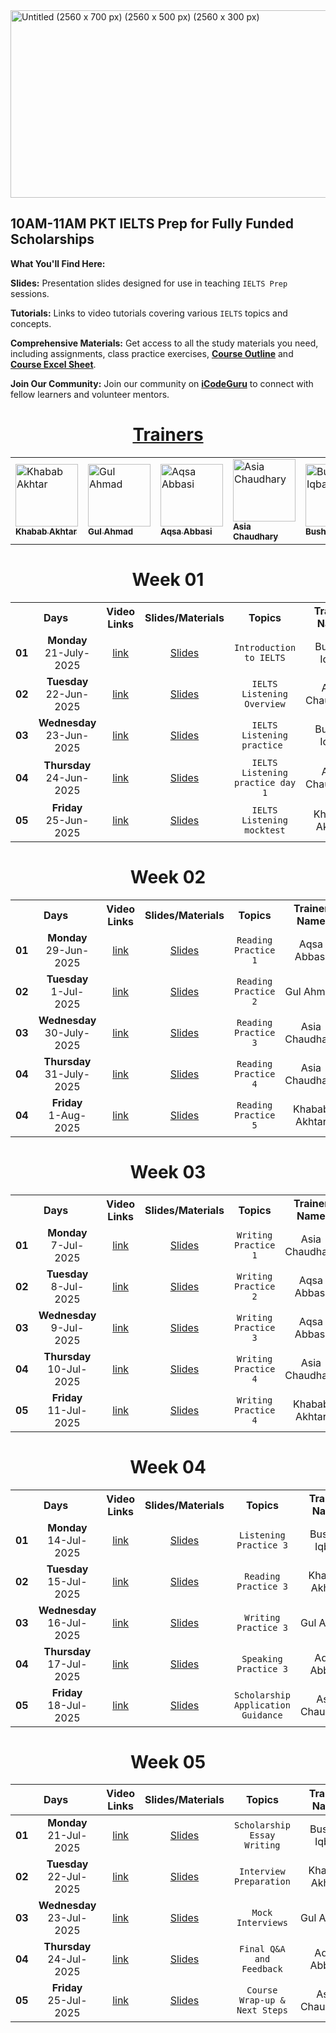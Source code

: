 <img width="2560" height="300" alt="Untitled (2560 x 700 px) (2560 x 500 px) (2560 x 300 px)" src="https://github.com/user-attachments/assets/94d40b26-927e-4e17-9234-b2a8210d8f45" />

## 10AM-11AM PKT IELTS Prep for Fully Funded Scholarships

**What You'll Find Here:**

**Slides:** Presentation slides designed for use in teaching <code>IELTS Prep</code> sessions.

**Tutorials:** Links to video tutorials covering various <code>IELTS</code> topics and concepts.

**Comprehensive Materials:** Get access to all the study materials you need, including assignments, class practice exercises, **[Course Outline](#)** and **[Course Excel Sheet](#)**.

**Join Our Community:** Join our community on **[iCodeGuru](www.icode.guru/join)** to connect with fellow learners and volunteer mentors.

<div align="center">

  <h1><u>Trainers</u></h1>

  <table>
    <tr>
      <td>
        <a href="#">
          <img src="https://ui-avatars.com/api/?name=Khabab+Akhtar" width="100" alt="Khabab Akhtar"/><br>
          <sub><b>Khabab Akhtar</b></sub>
        </a>
      </td>
      <td>
        <a href="#">
          <img src="https://ui-avatars.com/api/?name=Gul+Ahmad" width="100" alt="Gul Ahmad"/><br>
          <sub><b>Gul Ahmad</b></sub>
        </a>
      </td>
      <td>
        <a href="#">
          <img src="https://ui-avatars.com/api/?name=Aqsa+Abbasi" width="100" alt="Aqsa Abbasi"/><br>
          <sub><b>Aqsa Abbasi</b></sub>
        </a>
      </td>
      <td>
        <a href="#">
          <img src="https://ui-avatars.com/api/?name=Asia+Chaudhary" width="100" alt="Asia Chaudhary"/><br>
          <sub><b>Asia Chaudhary</b></sub>
        </a>
      </td>
      <td>
        <a href="#">
          <img src="https://ui-avatars.com/api/?name=Bushra+Iqbal" width="100" alt="Bushra Iqbal"/><br>
          <sub><b>Bushra Iqbal</b></sub>
        </a>
      </td>
    </tr>
  </table>

</div>

<div align='center'>
  
# Week 01
<table>
    <tbody>
     <tr>
      <th colspan="2">Days</th>
      <th>Video Links</th>
      <th>Slides/Materials</th>
      <th>Topics</th>
      <td align="center"><b>Trainer Name</b></td>
     </tr>  
        <tr>
             <td align="center"><b>01</b></td>
             <td align="center"><b>Monday</b><br>21-July-2025</td>
             <td align="center"><a href="https://www.facebook.com/share/v/1DpznztJgC/">link</a></td>
             <td align="center"><a href="#">Slides</a></td>
             <td align="center"><code>Introduction to IELTS</code></td>
             <td align="center">Bushra Iqbal</td>
        </tr>
        <tr>
             <td align="center"><b>02</b></td>
             <td align="center"><b>Tuesday</b><br>22-Jun-2025</td>
             <td align="center"><a href="https://www.facebook.com/share/v/1Yk1uaMNWz/">link</a></td>
             <td align="center"><a href="#">Slides</a></td>
             <td align="center"><code>IELTS Listening Overview</code></td>
             <td align="center">Asia Chaudhary</td>
        </tr>
        <tr>
             <td align="center"><b>03</b></td>
             <td align="center"><b>Wednesday</b><br>23-Jun-2025</td>
             <td align="center"><a href="https://www.facebook.com/share/v/18rJct7Cde">link</a></td>
             <td align="center"><a href="#">Slides</a></td>
             <td align="center"><code>IELTS Listening practice </code></td>
             <td align="center">Bushra Iqbal</td>
        </tr>
        <tr>
             <td align="center"><b>04</b></td>
             <td align="center"><b>Thursday</b><br>24-Jun-2025</td>
             <td align="center"><a href="https://www.facebook.com/share/v/15QZWT4GzA/">link</a></td>
             <td align="center"><a href="#">Slides</a></td>
             <td align="center"><code>IELTS Listening practice day 1</code></td>
             <td align="center">Asia Chaudhary</td>
        </tr>
        <tr>
             <td align="center"><b>05</b></td>
             <td align="center"><b>Friday</b><br>25-Jun-2025</td>
             <td align="center"><a href="#">link</a></td>
             <td align="center"><a href="#">Slides</a></td>
             <td align="center"><code>IELTS Listening mocktest</code></td>
             <td align="center">Khabab Akhtar</td>
        </tr>
    </tbody>
</table>

# Week 02
<table>
    <tbody>
     <tr>
      <th colspan="2">Days</th>
      <th>Video Links</th>
      <th>Slides/Materials</th>
      <th>Topics</th>
      <td align="center"><b>Trainer Name</b></td>
     </tr>  
        <tr>
             <td align="center"><b>01</b></td>
             <td align="center"><b>Monday</b><br>29-Jun-2025</td>
             <td align="center"><a href="https://www.facebook.com/share/v/1Ac5mHnqV7/">link</a></td>
             <td align="center"><a href="#">Slides</a></td>
             <td align="center"><code>Reading Practice 1</code></td>
             <td align="center">Aqsa Abbasi</td>
        </tr>
        <tr>
             <td align="center"><b>02</b></td>
             <td align="center"><b>Tuesday</b><br>1-Jul-2025</td>
             <td align="center"><a href="https://www.facebook.com/share/v/1P9ZwZkmok/">link</a></td>
             <td align="center"><a href="#">Slides</a></td>
             <td align="center"><code>Reading Practice 2</code></td>
             <td align="center">Gul Ahmad</td>
        </tr>
        <tr>
             <td align="center"><b>03</b></td>
             <td align="center"><b>Wednesday</b><br>30-July-2025</td>
             <td align="center"><a href="https://www.facebook.com/share/v/1YdN6KeDNr/">link</a></td>
             <td align="center"><a href="#">Slides</a></td>
             <td align="center"><code>Reading Practice 3</code></td>
             <td align="center">Asia Chaudhary</td>
        </tr>
        <tr>
             <td align="center"><b>04</b></td>
             <td align="center"><b>Thursday</b><br>31-July-2025</td>
             <td align="center"><a href="https://www.facebook.com/share/v/16rz8pZXS6/">link</a></td>
             <td align="center"><a href="#">Slides</a></td>
             <td align="center"><code>Reading Practice 4</code></td>
             <td align="center">Asia Chaudhary</td>
        </tr>
             <td align="center"><b>04</b></td>
             <td align="center"><b>Friday</b><br>1-Aug-2025</td>
             <td align="center"><a href="https://www.facebook.com/share/v/16rz8pZXS6/">link</a></td>
             <td align="center"><a href="#">Slides</a></td>
             <td align="center"><code>Reading Practice 5</code></td>
             <td align="center">Khabab Akhtar</td>
        </tr>
    </tbody>
</table>

# Week 03
<table>
    <tbody>
     <tr>
      <th colspan="2">Days</th>
      <th>Video Links</th>
      <th>Slides/Materials</th>
      <th>Topics</th>
      <td align="center"><b>Trainer Name</b></td>
     </tr>  
        <tr>
             <td align="center"><b>01</b></td>
             <td align="center"><b>Monday</b><br>7-Jul-2025</td>
             <td align="center"><a href="https://www.facebook.com/iCodeguru/videos/725905280261724/">link</a></td>
             <td align="center"><a href="#">Slides</a></td>
             <td align="center"><code>Writing Practice 1</code></td>
             <td align="center">Asia Chaudhary</td>
        </tr>
        <tr>
             <td align="center"><b>02</b></td>
             <td align="center"><b>Tuesday</b><br>8-Jul-2025</td>
             <td align="center"><a href="https://www.facebook.com/share/v/19RMPorx79/">link</a></td>
             <td align="center"><a href="#">Slides</a></td>
             <td align="center"><code>Writing Practice 2</code></td>
             <td align="center">Aqsa Abbasi</td>
        </tr>
        <tr>
             <td align="center"><b>03</b></td>
             <td align="center"><b>Wednesday</b><br>9-Jul-2025</td>
             <td align="center"><a href="https://www.facebook.com/share/v/1MgkVdEuJa/">link</a></td>
             <td align="center"><a href="#">Slides</a></td>
             <td align="center"><code>Writing Practice 3</code></td>
             <td align="center">Aqsa Abbasi</td>
        </tr>
        <tr>
             <td align="center"><b>04</b></td>
             <td align="center"><b>Thursday</b><br>10-Jul-2025</td>
             <td align="center"><a href="https://www.facebook.com/iCodeguru/videos/1182003687022039/">link</a></td>
             <td align="center"><a href="#">Slides</a></td>
             <td align="center"><code>Writing Practice 4</code></td>
             <td align="center">Asia Chaudhary</td>
        </tr>
        <tr>
             <td align="center"><b>05</b></td>
             <td align="center"><b>Friday</b><br>11-Jul-2025</td>
             <td align="center"><a href="https://www.facebook.com/share/v/16nEyHER88/">link</a></td>
             <td align="center"><a href="#">Slides</a></td>
             <td align="center"><code>Writing Practice 4</code></td>
             <td align="center">Khabab Akhtar</td>
        </tr>
    </tbody>
</table>

# Week 04
<table>
    <tbody>
     <tr>
      <th colspan="2">Days</th>
      <th>Video Links</th>
      <th>Slides/Materials</th>
      <th>Topics</th>
      <td align="center"><b>Trainer Name</b></td>
     </tr>  
        <tr>
             <td align="center"><b>01</b></td>
             <td align="center"><b>Monday</b><br>14-Jul-2025</td>
             <td align="center"><a href="#">link</a></td>
             <td align="center"><a href="#">Slides</a></td>
             <td align="center"><code>Listening Practice 3</code></td>
             <td align="center">Bushra Iqbal</td>
        </tr>
        <tr>
             <td align="center"><b>02</b></td>
             <td align="center"><b>Tuesday</b><br>15-Jul-2025</td>
             <td align="center"><a href="#">link</a></td>
             <td align="center"><a href="#">Slides</a></td>
             <td align="center"><code>Reading Practice 3</code></td>
             <td align="center">Khabab Akhtar</td>
        </tr>
        <tr>
             <td align="center"><b>03</b></td>
             <td align="center"><b>Wednesday</b><br>16-Jul-2025</td>
             <td align="center"><a href="#">link</a></td>
             <td align="center"><a href="#">Slides</a></td>
             <td align="center"><code>Writing Practice 3</code></td>
             <td align="center">Gul Ahmad</td>
        </tr>
        <tr>
             <td align="center"><b>04</b></td>
             <td align="center"><b>Thursday</b><br>17-Jul-2025</td>
             <td align="center"><a href="#">link</a></td>
             <td align="center"><a href="#">Slides</a></td>
             <td align="center"><code>Speaking Practice 3</code></td>
             <td align="center">Aqsa Abbasi</td>
        </tr>
        <tr>
             <td align="center"><b>05</b></td>
             <td align="center"><b>Friday</b><br>18-Jul-2025</td>
             <td align="center"><a href="#">link</a></td>
             <td align="center"><a href="#">Slides</a></td>
             <td align="center"><code>Scholarship Application Guidance</code></td>
             <td align="center">Asia Chaudhary</td>
        </tr>
    </tbody>
</table>

# Week 05
<table>
  <thead>
    <tr>
      <th colspan="2">Days</th>
      <th>Video Links</th>
      <th>Slides/Materials</th>
      <th>Topics</th>
      <th>Trainer Name</th>
    </tr>
  </thead>
  <tbody>
    <tr>
      <td align="center"><b>01</b></td>
      <td align="center"><b>Monday</b><br>21-Jul-2025</td>
      <td align="center"><a href="#">link</a></td>
      <td align="center"><a href="#">Slides</a></td>
      <td align="center"><code>Scholarship Essay Writing</code></td>
      <td align="center">Bushra Iqbal</td>
    </tr>
    <tr>
      <td align="center"><b>02</b></td>
      <td align="center"><b>Tuesday</b><br>22-Jul-2025</td>
      <td align="center"><a href="#">link</a></td>
      <td align="center"><a href="#">Slides</a></td>
      <td align="center"><code>Interview Preparation</code></td>
      <td align="center">Khabab Akhtar</td>
    </tr>
    <tr>
      <td align="center"><b>03</b></td>
      <td align="center"><b>Wednesday</b><br>23-Jul-2025</td>
      <td align="center"><a href="#">link</a></td>
      <td align="center"><a href="#">Slides</a></td>
      <td align="center"><code>Mock Interviews</code></td>
      <td align="center">Gul Ahmad</td>
    </tr>
    <tr>
      <td align="center"><b>04</b></td>
      <td align="center"><b>Thursday</b><br>24-Jul-2025</td>
      <td align="center"><a href="#">link</a></td>
      <td align="center"><a href="#">Slides</a></td>
      <td align="center"><code>Final Q&A and Feedback</code></td>
      <td align="center">Aqsa Abbasi</td>
    </tr>
    <tr>
      <td align="center"><b>05</b></td>
      <td align="center"><b>Friday</b><br>25-Jul-2025</td>
      <td align="center"><a href="#">link</a></td>
      <td align="center"><a href="#">Slides</a></td>
      <td align="center"><code>Course Wrap-up & Next Steps</code></td>
      <td align="center">Asia Chaudhary</td>
    </tr>
  </tbody>
</table>
</div>
